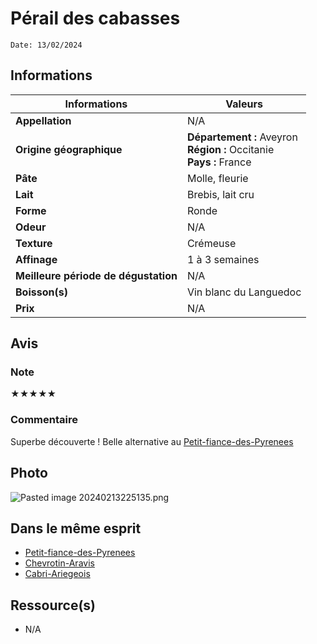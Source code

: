 # Pérail des cabasses
```
Date: 13/02/2024
```
## Informations

| Informations | Valeurs |
| ---- | ---- |
| **Appellation** | N/A |
| **Origine géographique** | **Département :** Aveyron<br>**Région :** Occitanie<br>**Pays :** France   |
| **Pâte** | Molle, fleurie |
| **Lait** | Brebis, lait cru |
| **Forme** | Ronde |
| **Odeur** | N/A |
| **Texture** | Crémeuse |
| **Affinage** | 1 à 3 semaines |
| **Meilleure période de dégustation** | N/A |
| **Boisson(s)** | Vin blanc du Languedoc |
| **Prix** | N/A |

## Avis
### Note
★★★★★
### Commentaire
Superbe découverte ! Belle alternative au [Petit-fiance-des-Pyrenees](./Petit-fiance-des-Pyrenees.md)

## Photo
![Pasted image 20240213225135.png](./M%C3%A9dias/Pasted%20image%2020240213225135.png)

## Dans le même esprit
* [Petit-fiance-des-Pyrenees](./Petit-fiance-des-Pyrenees.md)
* [Chevrotin-Aravis](./Chevrotin-Aravis.md)
* [Cabri-Ariegeois](./Cabri-Ariegeois.md)

## Ressource(s)
* N/A